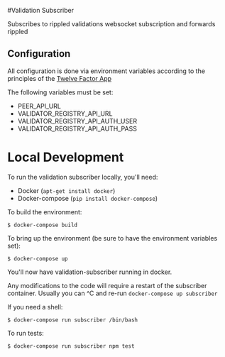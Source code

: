 #Validation Subscriber

Subscribes to rippled validations websocket subscription and forwards rippled

## Configuration

All configuration is done via environment variables according to the principles of the [Twelve Factor App](http://12factor.net/)

The following variables must be set:

- PEER_API_URL
- VALIDATOR_REGISTRY_API_URL
- VALIDATOR_REGISTRY_API_AUTH_USER
- VALIDATOR_REGISTRY_API_AUTH_PASS

# Local Development

To run the validation subscriber locally, you'll need:

* Docker (``apt-get install docker``)
* Docker-compose (``pip install docker-compose``)

To build the environment:

```
$ docker-compose build
```

To bring up the environment (be sure to have the environment variables set):

```
$ docker-compose up
```

You'll now have validation-subscriber running in docker.

Any modifications to the code will require a restart of the subscriber container.
Usually you can ^C and re-run ``docker-compose up subscriber``

If you need a shell:

```
$ docker-compose run subscriber /bin/bash
```

To run tests:

```
$ docker-compose run subscriber npm test
```
